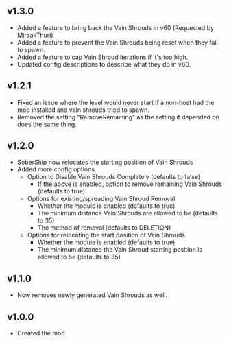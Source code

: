 ## v1.3.0
* Added a feature to bring back the Vain Shrouds in v60 (Requested by [MiraakThuri](https://github.com/EssieFir/SoberShip/issues/2))
* Added a feature to prevent the Vain Shrouds being reset when they fail to spawn.
* Added a feature to cap Vain Shroud iterations if it's too high.
* Updated config descriptions to describe what they do in v60.

## v1.2.1
* Fixed an issue where the level would never start if a non-host had the mod installed and vain shrouds tried to spawn.
* Removed the setting "RemoveRemaining" as the setting it depended on does the same thing.

## v1.2.0
* SoberShip now relocates the starting position of Vain Shrouds
* Added more config options
  * Option to Disable Vain Shrouds Completely (defaults to false)
    * If the above is enabled, option to remove remaining Vain Shrouds (defaults to true)
  * Options for existing/spreading Vain Shroud Removal
    * Whether the module is enabled (defaults to true)
    * The minimum distance Vain Shrouds are allowed to be (defaults to 35)
    * The method of removal (defaults to DELETION)
  * Options for relocating the start position of Vain Shrouds
    * Whether the module is enabled (defaults to true)
    * The minimum distance the Vain Shroud starting position is allowed to be (defaults to 35)

## v1.1.0
* Now removes newly generated Vain Shrouds as well.

## v1.0.0
* Created the mod